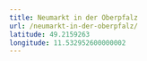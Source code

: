 ```yaml
---
title: Neumarkt in der Oberpfalz
url: /neumarkt-in-der-oberpfalz/
latitude: 49.2159263
longitude: 11.532952600000002
---
```

